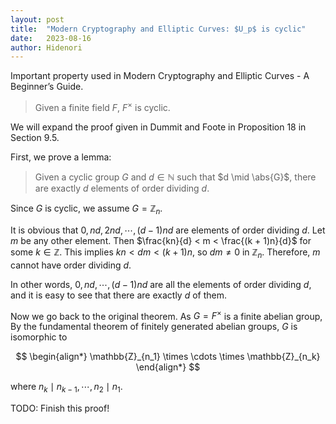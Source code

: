 ```yaml
---
layout: post
title:  "Modern Cryptography and Elliptic Curves: $U_p$ is cyclic"
date:   2023-08-16
author: Hidenori
---
```


Important property used in Modern Cryptography and Elliptic Curves - A Beginner’s Guide.

> Given a finite field $F$, $F^{\times}$ is cyclic.

We will expand the proof given in Dummit and Foote in Proposition 18 in Section 9.5.

First, we prove a lemma:

> Given a cyclic group $G$ and $d \in \mathbb{N}$ such that $d \mid \abs{G}$, there are exactly $d$ elements of order dividing $d$.

Since $G$ is cyclic, we assume $G = \mathbb{Z}_n$.

It is obvious that $0, nd, 2nd, \cdots, (d - 1)nd$ are elements of order dividing $d$.
Let $m$ be any other element.
Then $\frac{kn}{d} < m < \frac{(k + 1)n}{d}$ for some $k \in \mathbb{Z}$.
This implies $kn < dm < (k + 1)n$, so $dm \ne 0$ in $\mathbb{Z}_n$.
Therefore, $m$ cannot have order dividing $d$.

In other words, $0, nd, \cdots, (d - 1)nd$ are all the elements of order dividing $d$, and it is easy to see that there are exactly $d$ of them.

Now we go back to the original theorem.
As $G = F^{\times}$ is a finite abelian group,
By the fundamental theorem of finitely generated abelian groups, $G$ is isomorphic to

$$
\begin{align*}
    \mathbb{Z}_{n_1} \times \cdots \times \mathbb{Z}_{n_k}
\end{align*}
$$

where $n_k \mid n_{k - 1}, \cdots, n_2 \mid n_1$.

TODO: Finish this proof!



